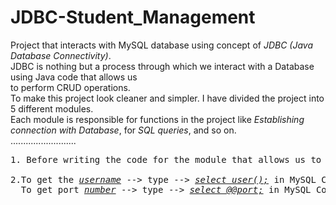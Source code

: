 # JDBC-Student_Management
Project that interacts with MySQL database using concept of <em>JDBC (Java Database Connectivity)</em>.<br>
JDBC is nothing but a process through which we interact with a Database using Java code that allows us<br>
to perform CRUD operations.<br>
To make this project look cleaner and simpler. I have divided the project into 5 different modules.
<br>
Each module is responsible for functions in the project like <em>Establishing connection with Database</em>, for <em>SQL queries</em>, and so on.
<br>
..........................<br>
<pre>
1. Before writing the code for the module that allows us to connect with the Database make sure to <em>create a Database and Table</em> using <em>MySQL Command Line.</em><br>
2.To get the <em><u>username</u></em> --> type --> <em><u>select user();</u></em> in MySQL Command Line.
  To get port <em><u>number</u></em> --> type --> <em><u>select @@port;</u></em> in MySQL Command Line. 
</pre>
